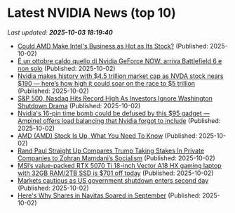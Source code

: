 # Latest NVIDIA News (top 10)
_Last updated: **2025-10-03 18:19:40**_

- [Could AMD Make Intel's Business as Hot as Its Stock?](https://www.investopedia.com/could-amd-make-intel-business-as-hot-as-its-stock-11823153) (Published: 2025-10-02)
- [È un ottobre caldo quello di Nvidia GeForce NOW: arriva Battlefield 6 e non solo](https://www.hdblog.it/games/articoli/n633555/nvidia-geforce-now-battlefield-6-ottobre-giochi/) (Published: 2025-10-02)
- [Nvidia makes history with $4.5 trillion market cap as NVDA stock nears $190 — here’s how high it could soar on the race to $5 trillion](https://economictimes.indiatimes.com/news/international/us/nvidia-becomes-first-company-to-reach-4-5-trillion-market-cap-as-nvda-stock-hits-all-time-high-near-190-heres-what-analysts-say-about-the-race-to-5-trillion-and-how-high-nvda-stock-could-go-next/articleshow/124277136.cms) (Published: 2025-10-02)
- [S&P 500, Nasdaq Hits Record High As Investors Ignore Washington Shutdown Drama](https://finance.yahoo.com/news/p-500-nasdaq-hits-record-175311327.html) (Published: 2025-10-02)
- [Nvidia's 16-pin time bomb could be defused by this $95 gadget — Ampinel offers load balancing that Nvidia forgot to include](https://www.tomshardware.com/pc-components/gpus/nvidias-16-pin-time-bomb-could-be-defused-by-this-usd95-gadget-ampinel-offers-load-balancing-that-nvidia-forgot-to-include) (Published: 2025-10-02)
- [AMD (AMD) Stock Is Up, What You Need To Know](https://finance.yahoo.com/news/amd-amd-stock-know-172042259.html) (Published: 2025-10-02)
- [Rand Paul Straight Up Compares Trump Taking Stakes In Private Companies to Zohran Mamdani’s Socialism](https://www.mediaite.com/politics/rand-paul-straight-up-compares-trump-taking-stakes-in-private-companies-to-zohran-mamdanis-socialism/) (Published: 2025-10-02)
- [MSI’s value-packed RTX 5070 Ti 18-inch Vector A18 HX gaming laptop with 32GB RAM/2TB SSD is $701 off today](http://9to5toys.com/2025/10/02/msi-rtx-5070-ti-18-inch-vector-a18-hx-gaming-laptop-701-off/) (Published: 2025-10-02)
- [Markets cautious as US government shutdown enters second day](https://www.irishtimes.com/business/2025/10/02/markets-cautious-as-us-government-shutdown-enters-second-day/) (Published: 2025-10-02)
- [Here's Why Shares in Navitas Soared in September](https://biztoc.com/x/85c7f5a697b7381a) (Published: 2025-10-02)
